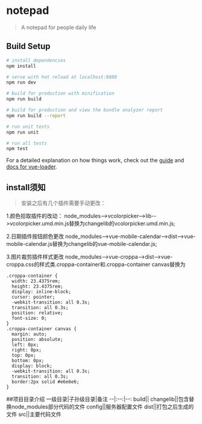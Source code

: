 # notepad

> A notepad for people daily life

## Build Setup

``` bash
# install dependencies
npm install

# serve with hot reload at localhost:8080
npm run dev

# build for production with minification
npm run build

# build for production and view the bundle analyzer report
npm run build --report

# run unit tests
npm run unit

# run all tests
npm test
```

For a detailed explanation on how things work, check out the [guide](http://vuejs-templates.github.io/webpack/) and [docs for vue-loader](http://vuejs.github.io/vue-loader).

## install须知

> 安装之后有几个插件需要手动更改：

1.颜色拾取插件的改动：
node_modules-->vcolorpicker-->lib-->vcolorpicker.umd.min.js替换为changelib的vcolorpicker.umd.min.js;

2.日期插件按钮颜色更改
node_modules-->vue-mobile-calendar-->dist-->vue-mobile-calendar.js替换为changelib的vue-mobile-calendar.js;

3.图片裁剪插件样式更改
node_modules-->vue-croppa-->dist-->vue-croppa.css的样式类.croppa-container和.croppa-container canvas替换为

```
.croppa-container {
  width: 23.4375rem;
  height: 23.4375rem;
  display: inline-block;
  cursor: pointer;
  -webkit-transition: all 0.3s;
  transition: all 0.3s;
  position: relative;
  font-size: 0;
}
.croppa-container canvas {
  margin: auto;
  position: absolute;
  left: 0px;
  right: 0px;
  top: 0px;
  bottom: 0px;
  display: block;
  -webkit-transition: all 0.3s;
  transition: all 0.3s;
  border:2px solid #e6e6e6;
}
```

##项目目录介绍
一级目录|子孙级目录|备注
--|:--:|--:
build||
changelib||包含替换node_modules部分代码的文件
config||服务器配置文件
dist||打包之后生成的文件
src||主要代码文件


